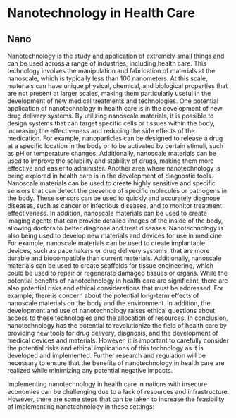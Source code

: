 # Nanotechnology in Health Care
## Nano 

Nanotechnology is the study and application of extremely small things and can be used across a range of industries, including health care. This technology involves the manipulation and fabrication of materials at the nanoscale, which is typically less than 100 nanometers. At this scale, materials can have unique physical, chemical, and biological properties that are not present at larger scales, making them particularly useful in the development of new medical treatments and technologies.
One potential application of nanotechnology in health care is in the development of new drug delivery systems. By utilizing nanoscale materials, it is possible to design systems that can target specific cells or tissues within the body, increasing the effectiveness and reducing the side effects of the medication. For example, nanoparticles can be designed to release a drug at a specific location in the body or to be activated by certain stimuli, such as pH or temperature changes. Additionally, nanoscale materials can be used to improve the solubility and stability of drugs, making them more effective and easier to administer.
Another area where nanotechnology is being explored in health care is in the development of diagnostic tools. Nanoscale materials can be used to create highly sensitive and specific sensors that can detect the presence of specific molecules or pathogens in the body. These sensors can be used to quickly and accurately diagnose diseases, such as cancer or infectious diseases, and to monitor treatment effectiveness. In addition, nanoscale materials can be used to create imaging agents that can provide detailed images of the inside of the body, allowing doctors to better diagnose and treat diseases.
Nanotechnology is also being used to develop new materials and devices for use in medicine. For example, nanoscale materials can be used to create implantable devices, such as pacemakers or drug delivery systems, that are more durable and biocompatible than current materials. Additionally, nanoscale materials can be used to create scaffolds for tissue engineering, which could be used to repair or regenerate damaged tissues or organs.
While the potential benefits of nanotechnology in health care are significant, there are also potential risks and ethical considerations that must be addressed. For example, there is concern about the potential long-term effects of nanoscale materials on the body and the environment. In addition, the development and use of nanotechnology raises ethical questions about access to these technologies and the allocation of resources.
In conclusion, nanotechnology has the potential to revolutionize the field of health care by providing new tools for drug delivery, diagnosis, and the development of medical devices and materials. However, it is important to carefully consider the potential risks and ethical implications of this technology as it is developed and implemented. Further research and regulation will be necessary to ensure that the benefits of nanotechnology in health care are realized while minimizing any potential negative impacts.

Implementing nanotechnology in health care in nations with insecure economies can be challenging due to a lack of resources and infrastructure. However, there are some steps that can be taken to increase the feasibility of implementing nanotechnology in these settings:
